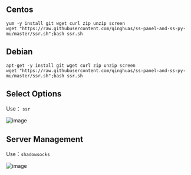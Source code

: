 Centos
---
```
yum -y install git wget curl zip unzip screen
wget "https://raw.githubusercontent.com/qinghuas/ss-panel-and-ss-py-mu/master/ssr.sh";bash ssr.sh
```

Debian
---
```
apt-get -y install git wget curl zip unzip screen
wget "https://raw.githubusercontent.com/qinghuas/ss-panel-and-ss-py-mu/master/ssr.sh";bash ssr.sh
```

Select Options
---
Use：
`ssr`  
  
![image](https://raw.githubusercontent.com/qinghuas/ss-panel-and-ss-py-mu/master/picture/ssr.png)

Server Management
---
Use：`shadowsocks`  
  
![image](https://raw.githubusercontent.com/qinghuas/ss-panel-and-ss-py-mu/master/picture/shadowsocks.png)
